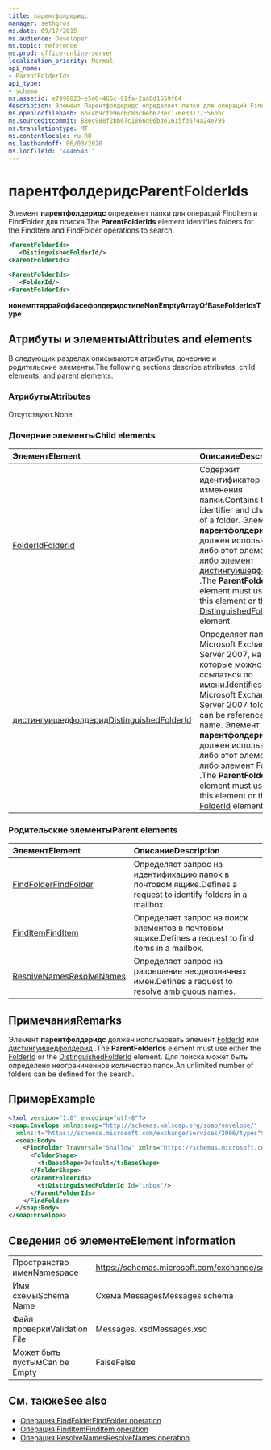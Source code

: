 ```yaml
---
title: парентфолдеридс
manager: sethgros
ms.date: 09/17/2015
ms.audience: Developer
ms.topic: reference
ms.prod: office-online-server
localization_priority: Normal
api_name:
- ParentFolderIds
api_type:
- schema
ms.assetid: e7998023-e5e0-465c-91fa-2aa6d1559f64
description: Элемент Парентфолдеридс определяет папки для операций FindItem и FindFolder для поиска.
ms.openlocfilehash: 6bc4b9cfe96c6c83cbeb623ec176e33177356bbc
ms.sourcegitcommit: 88ec988f2bb67c1866d06b361615f3674a24e795
ms.translationtype: MT
ms.contentlocale: ru-RU
ms.lasthandoff: 06/03/2020
ms.locfileid: "44465431"
---
```

# <a name="parentfolderids"></a><span data-ttu-id="71e4d-103">парентфолдеридс</span><span class="sxs-lookup"><span data-stu-id="71e4d-103">ParentFolderIds</span></span>

<span data-ttu-id="71e4d-104">Элемент **парентфолдеридс** определяет папки для операций FindItem и FindFolder для поиска.</span><span class="sxs-lookup"><span data-stu-id="71e4d-104">The **ParentFolderIds** element identifies folders for the FindItem and FindFolder operations to search.</span></span> 
  
```xml
<ParentFolderIds>
   <DistinguishedFolderId/>
<ParentFolderIds>
```

```xml
<ParentFolderIds>
   <FolderId/> 
<ParentFolderIds>
```

<span data-ttu-id="71e4d-105">**нонемптяррайофбасефолдеридстипе**</span><span class="sxs-lookup"><span data-stu-id="71e4d-105">**NonEmptyArrayOfBaseFolderIdsType**</span></span>

## <a name="attributes-and-elements"></a><span data-ttu-id="71e4d-106">Атрибуты и элементы</span><span class="sxs-lookup"><span data-stu-id="71e4d-106">Attributes and elements</span></span>

<span data-ttu-id="71e4d-107">В следующих разделах описываются атрибуты, дочерние и родительские элементы.</span><span class="sxs-lookup"><span data-stu-id="71e4d-107">The following sections describe attributes, child elements, and parent elements.</span></span>
  
### <a name="attributes"></a><span data-ttu-id="71e4d-108">Атрибуты</span><span class="sxs-lookup"><span data-stu-id="71e4d-108">Attributes</span></span>

<span data-ttu-id="71e4d-109">Отсутствуют.</span><span class="sxs-lookup"><span data-stu-id="71e4d-109">None.</span></span>
  
### <a name="child-elements"></a><span data-ttu-id="71e4d-110">Дочерние элементы</span><span class="sxs-lookup"><span data-stu-id="71e4d-110">Child elements</span></span>

|<span data-ttu-id="71e4d-111">**Элемент**</span><span class="sxs-lookup"><span data-stu-id="71e4d-111">**Element**</span></span>|<span data-ttu-id="71e4d-112">**Описание**</span><span class="sxs-lookup"><span data-stu-id="71e4d-112">**Description**</span></span>|
|:-----|:-----|
|[<span data-ttu-id="71e4d-113">FolderId</span><span class="sxs-lookup"><span data-stu-id="71e4d-113">FolderId</span></span>](folderid.md) <br/> |<span data-ttu-id="71e4d-114">Содержит идентификатор и ключ изменения папки.</span><span class="sxs-lookup"><span data-stu-id="71e4d-114">Contains the identifier and change key of a folder.</span></span> <span data-ttu-id="71e4d-115">Элемент **парентфолдеридс** должен использовать либо этот элемент, либо элемент [дистингуишедфолдерид](distinguishedfolderid.md) .</span><span class="sxs-lookup"><span data-stu-id="71e4d-115">The **ParentFolderIds** element must use either this element or the [DistinguishedFolderId](distinguishedfolderid.md) element.</span></span>  <br/> |
|[<span data-ttu-id="71e4d-116">дистингуишедфолдерид</span><span class="sxs-lookup"><span data-stu-id="71e4d-116">DistinguishedFolderId</span></span>](distinguishedfolderid.md) <br/> |<span data-ttu-id="71e4d-117">Определяет папки Microsoft Exchange Server 2007, на которые можно ссылаться по имени.</span><span class="sxs-lookup"><span data-stu-id="71e4d-117">Identifies Microsoft Exchange Server 2007 folders that can be referenced by name.</span></span> <span data-ttu-id="71e4d-118">Элемент **парентфолдеридс** должен использовать либо этот элемент, либо элемент [FolderId](folderid.md) .</span><span class="sxs-lookup"><span data-stu-id="71e4d-118">The **ParentFolderIds** element must use either this element or the [FolderId](folderid.md) element.</span></span>  <br/> |
   
### <a name="parent-elements"></a><span data-ttu-id="71e4d-119">Родительские элементы</span><span class="sxs-lookup"><span data-stu-id="71e4d-119">Parent elements</span></span>

|<span data-ttu-id="71e4d-120">**Элемент**</span><span class="sxs-lookup"><span data-stu-id="71e4d-120">**Element**</span></span>|<span data-ttu-id="71e4d-121">**Описание**</span><span class="sxs-lookup"><span data-stu-id="71e4d-121">**Description**</span></span>|
|:-----|:-----|
|[<span data-ttu-id="71e4d-122">FindFolder</span><span class="sxs-lookup"><span data-stu-id="71e4d-122">FindFolder</span></span>](findfolder.md) <br/> |<span data-ttu-id="71e4d-123">Определяет запрос на идентификацию папок в почтовом ящике.</span><span class="sxs-lookup"><span data-stu-id="71e4d-123">Defines a request to identify folders in a mailbox.</span></span>  <br/> |
|[<span data-ttu-id="71e4d-124">FindItem</span><span class="sxs-lookup"><span data-stu-id="71e4d-124">FindItem</span></span>](finditem.md) <br/> |<span data-ttu-id="71e4d-125">Определяет запрос на поиск элементов в почтовом ящике.</span><span class="sxs-lookup"><span data-stu-id="71e4d-125">Defines a request to find items in a mailbox.</span></span>  <br/> |
|[<span data-ttu-id="71e4d-126">ResolveNames</span><span class="sxs-lookup"><span data-stu-id="71e4d-126">ResolveNames</span></span>](resolvenames.md) <br/> |<span data-ttu-id="71e4d-127">Определяет запрос на разрешение неоднозначных имен.</span><span class="sxs-lookup"><span data-stu-id="71e4d-127">Defines a request to resolve ambiguous names.</span></span>  <br/> |
   
## <a name="remarks"></a><span data-ttu-id="71e4d-128">Примечания</span><span class="sxs-lookup"><span data-stu-id="71e4d-128">Remarks</span></span>

<span data-ttu-id="71e4d-129">Элемент **парентфолдеридс** должен использовать элемент [FolderId](folderid.md) или [дистингуишедфолдерид](distinguishedfolderid.md) .</span><span class="sxs-lookup"><span data-stu-id="71e4d-129">The **ParentFolderIds** element must use either the [FolderId](folderid.md) or the [DistinguishedFolderId](distinguishedfolderid.md) element.</span></span> <span data-ttu-id="71e4d-130">Для поиска может быть определено неограниченное количество папок.</span><span class="sxs-lookup"><span data-stu-id="71e4d-130">An unlimited number of folders can be defined for the search.</span></span> 
  
## <a name="example"></a><span data-ttu-id="71e4d-131">Пример</span><span class="sxs-lookup"><span data-stu-id="71e4d-131">Example</span></span>

```XML
<?xml version="1.0" encoding="utf-8"?>
<soap:Envelope xmlns:soap="http://schemas.xmlsoap.org/soap/envelope/"
  xmlns:t="https://schemas.microsoft.com/exchange/services/2006/types">
  <soap:Body>
    <FindFolder Traversal="Shallow" xmlns="https://schemas.microsoft.com/exchange/services/2006/messages">
      <FolderShape>
        <t:BaseShape>Default</t:BaseShape>
      </FolderShape>
      <ParentFolderIds>
        <t:DistinguishedFolderId Id="inbox"/>
      </ParentFolderIds>
    </FindFolder>
  </soap:Body>
</soap:Envelope>
```

## <a name="element-information"></a><span data-ttu-id="71e4d-132">Сведения об элементе</span><span class="sxs-lookup"><span data-stu-id="71e4d-132">Element information</span></span>

|||
|:-----|:-----|
|<span data-ttu-id="71e4d-133">Пространство имен</span><span class="sxs-lookup"><span data-stu-id="71e4d-133">Namespace</span></span>  <br/> |https://schemas.microsoft.com/exchange/services/2006/messages  <br/> |
|<span data-ttu-id="71e4d-134">Имя схемы</span><span class="sxs-lookup"><span data-stu-id="71e4d-134">Schema Name</span></span>  <br/> |<span data-ttu-id="71e4d-135">Схема Messages</span><span class="sxs-lookup"><span data-stu-id="71e4d-135">Messages schema</span></span>  <br/> |
|<span data-ttu-id="71e4d-136">Файл проверки</span><span class="sxs-lookup"><span data-stu-id="71e4d-136">Validation File</span></span>  <br/> |<span data-ttu-id="71e4d-137">Messages. xsd</span><span class="sxs-lookup"><span data-stu-id="71e4d-137">Messages.xsd</span></span>  <br/> |
|<span data-ttu-id="71e4d-138">Может быть пустым</span><span class="sxs-lookup"><span data-stu-id="71e4d-138">Can be Empty</span></span>  <br/> |<span data-ttu-id="71e4d-139">False</span><span class="sxs-lookup"><span data-stu-id="71e4d-139">False</span></span>  <br/> |
   
## <a name="see-also"></a><span data-ttu-id="71e4d-140">См. также</span><span class="sxs-lookup"><span data-stu-id="71e4d-140">See also</span></span>

- [<span data-ttu-id="71e4d-141">Операция FindFolder</span><span class="sxs-lookup"><span data-stu-id="71e4d-141">FindFolder operation</span></span>](findfolder-operation.md)  
- [<span data-ttu-id="71e4d-142">Операция FindItem</span><span class="sxs-lookup"><span data-stu-id="71e4d-142">FindItem operation</span></span>](finditem-operation.md) 
- [<span data-ttu-id="71e4d-143">Операция ResolveNames</span><span class="sxs-lookup"><span data-stu-id="71e4d-143">ResolveNames operation</span></span>](resolvenames-operation.md)

